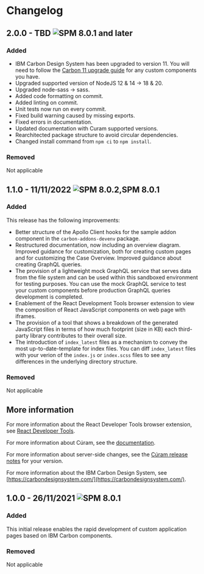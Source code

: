 # Changelog

## 2.0.0 - TBD ![SPM 8.0.1 and later](https://img.shields.io/badge/-SPM_8.0.1%20and%20later-green)

### Added

- IBM Carbon Design System has been upgraded to version 11. You will need to follow the [Carbon 11 upgrade guide](https://carbondesignsystem.com/migrating/guide/overview/) for any custom components you have.
- Upgraded supported version of NodeJS 12 & 14 -> 18 & 20.
- Upgraded node-sass -> sass.
- Added code formatting on commit.
- Added linting on commit.
- Unit tests now run on every commit.
- Fixed build warning caused by missing exports.
- Fixed errors in documentation.
- Updated documentation with Curam supported versions.
- Rearchitected package structure to avoid circular dependencies.
- Changed install command from `npm ci` to `npm install`.

### Removed

Not applicable

## 1.1.0 - 11/11/2022 ![SPM 8.0.2,SPM 8.0.1](https://img.shields.io/badge/-SPM_8.0.2-green)

### Added

This release has the following improvements:

- Better structure of the Apollo Client hooks for the sample addon component in the `carbon-addons-devenv` package.
- Restructured documentation, now including an overview diagram. Improved guidance for customization, both for creating custom pages and for customizing the Case Overview. Improved guidance about creating GraphQL queries.
- The provision of a lightweight mock GraphQL service that serves data from the file system and can be used within this sandboxed environment for testing purposes. You can use the mock GraphQL service to test your custom components before production GraphQL queries development is completed.
- Enablement of the React Development Tools browser extension to view the composition of React JavaScript components on web page with iframes.
- The provision of a tool that shows a breakdown of the generated JavaScript files in terms
  of how much footprint (size in KB) each third-party library contributes to their overall size.
- The introduction of `index_latest` files as a mechanism to convey the most up-to-date-template for index files. You can diff `index_latest` files with your verion of the `index.js` or `index.scss` files to see any differences in the underlying directory structure.

### Removed

Not applicable

## More information

For more information about the React Developer Tools browser extension, see [React Developer Tools](https://chrome.google.com/webstore/detail/react-developer-tools/fmkadmapgofadopljbjfkapdkoienihi?hl=en).

For more information about Cúram, see the [documentation](https://curam-spm-devops.github.io/wh-support-docs/spm/pdf-documentation).

For more information about server-side changes, see the [Cúram release notes](https://www-01.ibm.com/support/docview.wss?uid=swg27037963) for your version.

For more information about the IBM Carbon Design System, see [https://carbondesignsystem.com/](https://carbondesignsystem.com/).

## 1.0.0 - 26/11/2021 ![SPM 8.0.1](https://img.shields.io/badge/-SPM_8.0.1-green)

### Added

This initial release enables the rapid development of custom application pages based on IBM Carbon components.

### Removed

Not applicable

